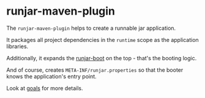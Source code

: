 # runjar-maven-plugin

The `runjar-maven-plugin` helps to create a runnable jar application.

It packages all project dependencies in the `runtime` scope as the application libraries.

Additionally, it expands the [runjar-boot](../runjar-boot/index.html) on the top - that's the booting logic.

And of course, creates `META-INF/runjar.properties` so that the booter knows the application's entry point.

Look at [goals](plugin-info.html) for more details.

